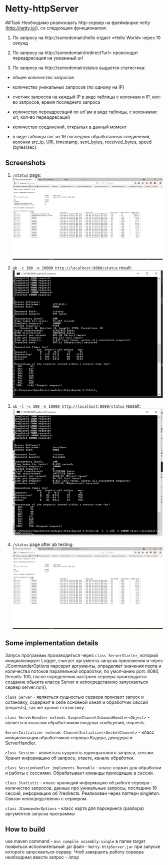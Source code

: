 # Netty-httpServer
##Task
Необходимо реализовать http-сервер на фреймворке netty
(http://netty.io/), со следующим функционалом:



1. По запросу на http://somedomain/hello отдает «Hello World» через 10 секунд

2. По запросу на http://somedomain/redirect?url=<url> происходит
переадресация на указанный url

3. По запросу на http://somedomain/status выдается статистика:

 - общее количество запросов

 - количество уникальных запросов (по одному на IP)

 - счетчик запросов на каждый IP в виде таблицы с колонкам и IP,
кол-во запросов, время последнего запроса

 - количество переадресаций по url'ам в виде таблицы, с колонками:
url, кол-во переадресаций

 - количество соединений, открытых в данный момент

 - в виде таблицы лог из 16 последних обработанных соединений, колонки
src_ip, URI, timestamp, sent_bytes, received_bytes, speed (bytes/sec)

## Screenshots

1. `/status` page:
![Screenshot1](https://github.com/AlxShcherbak/Netty-httpServer/blob/master/status%20-%20some%20tests%203%20(in%20browser).png)

2. ` ab -c 100 -n 10000 http://localhost:8080/status ` result:
![Screenshot2](https://github.com/AlxShcherbak/Netty-httpServer/blob/master/ab%20test.png)

3. `ab -l -c 100 -n 10000 http://localhost:8080/status` ressalt:
![Screenshot2](https://github.com/AlxShcherbak/Netty-httpServer/blob/master/ab%20-l%20-c%20100%20-n%2010000%20test%20result.png)

4. ```/status``` page after ab testing:
![Screenshot3](https://github.com/AlxShcherbak/Netty-httpServer/blob/master/status%20after%20ab%20test.png)

## Some implementation details

Запуск программы производиться через `class ServerStarter`, который инициализирует Logger, считует аргументы запуска приложения и через JCommanderOptions парсерит аргументы, определяет значения порта и количества потоков паралельной обработки, по умолчанию port: 8080, threads: 100, после определения настроек сервера производится создание обьекта класса Server и непосредственно запускаеться сервер server.run().

`class Server` - являеться сущностью сервера произвот запуск и остановку, содержит в себе основной канал и обработчик сессий (requests), так же хранит статистику.

`class ServerHandler extends SimpleChannelInboundHandler<Object>` - являеться классом обработчиком входных сообщений, requests

`ServerInitializer extends ChannelInitializer<SocketChannel>` - класс инициализации обработчиков сервера Кодера, декодера и ServerHandler.

`class Session` - являеться сущность единоразового запроса, сессии. Хранит информацию об запросе, ответе, канале обработки.

`class SessionHandler implements Runnable` - класс служит для обработки и работы с сессиями. Обрабатывает команды приходящие в сессии.

`class Statistic` - класс хранящий информацию об работе сервера : количество запросов, данные про уникальные запросы, последние 16 сессий, информацию об ?redirects. Реализован через паттерн singleton. Связан непосредственно с сервером.

`class JCommanderOptions` - класс карта для парсеринга (разбора) аргументов запуска программы

## How to build
use maven command - `mvn compile assembly:single`
в папке target появиться исполнительный .jar файл - `Netty-httpServer.jar` при запуске которого запускаеться сервер. Чтоб завершить работу сервера необходимо ввести запрос - /stop


